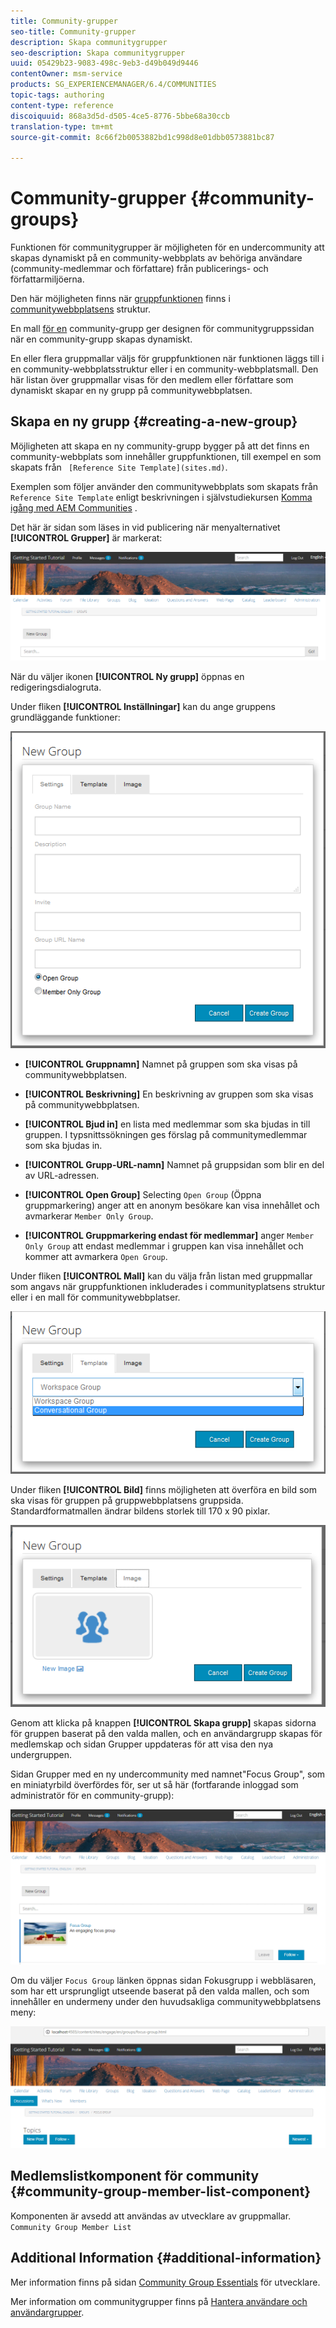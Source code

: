 ```yaml
---
title: Community-grupper
seo-title: Community-grupper
description: Skapa communitygrupper
seo-description: Skapa communitygrupper
uuid: 05429b23-9083-498c-9eb3-d49b049d9446
contentOwner: msm-service
products: SG_EXPERIENCEMANAGER/6.4/COMMUNITIES
topic-tags: authoring
content-type: reference
discoiquuid: 868a3d5d-d505-4ce5-8776-5bbe68a30ccb
translation-type: tm+mt
source-git-commit: 8c66f2b0053882bd1c998d8e01dbb0573881bc87

---
```



# Community-grupper {#community-groups}

Funktionen för communitygrupper är möjligheten för en undercommunity att skapas dynamiskt på en community-webbplats av behöriga användare (community-medlemmar och författare) från publicerings- och författarmiljöerna.

Den här möjligheten finns när [gruppfunktionen](functions.md#groups-function) finns i [communitywebbplatsens](sites-console.md) struktur.

En mall [för en](tools-groups.md) community-grupp ger designen för communitygruppssidan när en community-grupp skapas dynamiskt.

En eller flera gruppmallar väljs för gruppfunktionen när funktionen läggs till i en community-webbplatsstruktur eller i en community-webbplatsmall. Den här listan över gruppmallar visas för den medlem eller författare som dynamiskt skapar en ny grupp på communitywebbplatsen.

## Skapa en ny grupp {#creating-a-new-group}

Möjligheten att skapa en ny community-grupp bygger på att det finns en community-webbplats som innehåller gruppfunktionen, till exempel en som skapats från ` [Reference Site Template](sites.md)`.

Exemplen som följer använder den communitywebbplats som skapats från `Reference Site Template` enligt beskrivningen i självstudiekursen [Komma igång med AEM Communities](getting-started.md) .

Det här är sidan som läses in vid publicering när menyalternativet **[!UICONTROL Grupper]** är markerat:

![chlimage_1-236](assets/chlimage_1-236.png)

När du väljer ikonen **[!UICONTROL Ny grupp]** öppnas en redigeringsdialogruta.

Under fliken **[!UICONTROL Inställningar]** kan du ange gruppens grundläggande funktioner:

![chlimage_1-237](assets/chlimage_1-237.png)

* **[!UICONTROL Gruppnamn]** Namnet på gruppen som ska visas på communitywebbplatsen.

* **[!UICONTROL Beskrivning]** En beskrivning av gruppen som ska visas på communitywebbplatsen.

* **[!UICONTROL Bjud in]** en lista med medlemmar som ska bjudas in till gruppen. I typsnittssökningen ges förslag på communitymedlemmar som ska bjudas in.

* **[!UICONTROL Grupp-URL-namn]** Namnet på gruppsidan som blir en del av URL-adressen.

* **[!UICONTROL Open Group]** Selecting `Open Group` (Öppna gruppmarkering) anger att en anonym besökare kan visa innehållet och avmarkerar `Member Only Group`.

* **[!UICONTROL Gruppmarkering endast för medlemmar]** anger `Member Only Group` att endast medlemmar i gruppen kan visa innehållet och kommer att avmarkera `Open Group`.

Under fliken **[!UICONTROL Mall]** kan du välja från listan med gruppmallar som angavs när gruppfunktionen inkluderades i communityplatsens struktur eller i en mall för communitywebbplatser.

![chlimage_1-238](assets/chlimage_1-238.png)

Under fliken **[!UICONTROL Bild]** finns möjligheten att överföra en bild som ska visas för gruppen på gruppwebbplatsens gruppsida. Standardformatmallen ändrar bildens storlek till 170 x 90 pixlar.

![chlimage_1-239](assets/chlimage_1-239.png)

Genom att klicka på knappen **[!UICONTROL Skapa grupp]** skapas sidorna för gruppen baserat på den valda mallen, och en användargrupp skapas för medlemskap och sidan Grupper uppdateras för att visa den nya undergruppen.

Sidan Grupper med en ny undercommunity med namnet&quot;Focus Group&quot;, som en miniatyrbild överfördes för, ser ut så här (fortfarande inloggad som administratör för en community-grupp):

![chlimage_1-240](assets/chlimage_1-240.png)

Om du väljer `Focus Group` länken öppnas sidan Fokusgrupp i webbläsaren, som har ett ursprungligt utseende baserat på den valda mallen, och som innehåller en undermeny under den huvudsakliga communitywebbplatsens meny:

![chlimage_1-241](assets/chlimage_1-241.png)

## Medlemslistkomponent för community {#community-group-member-list-component}

Komponenten är avsedd att användas av utvecklare av gruppmallar. `Community Group Member List`

## Additional Information {#additional-information}

Mer information finns på sidan [Community Group Essentials](essentials-groups.md) för utvecklare.

Mer information om communitygrupper finns på [Hantera användare och användargrupper](users.md).
